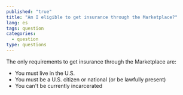 ```yaml
---
published: "true"
title: "Am I eligible to get insurance through the Marketplace?"
lang: es
tags: question
categories:
  - question
type: questions
---
```


The only requirements to get insurance through the Marketplace are:

- You must live in the U.S.
- You must be a U.S. citizen or national (or be lawfully present)
- You can't be currently incarcerated
